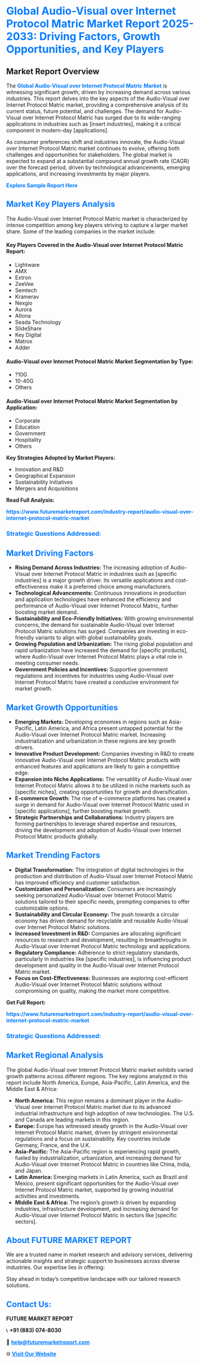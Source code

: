 <h1 style="color: #007BFF;">Global Audio-Visual over Internet Protocol Matric Market Report 2025-2033: Driving Factors, Growth Opportunities, and Key Players</h1>

<section id="overview">
<h2>Market Report Overview</h2>
<p>The <a href="https://www.futuremarketreport.com/industry-report/audio-visual-over-internet-protocol-matric-market" style="color: #007BFF; text-decoration: none;"><strong>Global Audio-Visual over Internet Protocol Matric Market</strong></a> is witnessing significant growth, driven by increasing demand across various industries. This report delves into the key aspects of the Audio-Visual over Internet Protocol Matric market, providing a comprehensive analysis of its current status, future potential, and challenges. The demand for Audio-Visual over Internet Protocol Matric has surged due to its wide-ranging applications in industries such as [insert industries], making it a critical component in modern-day [applications].</p>
<p>As consumer preferences shift and industries innovate, the Audio-Visual over Internet Protocol Matric market continues to evolve, offering both challenges and opportunities for stakeholders. The global market is expected to expand at a substantial compound annual growth rate (CAGR) over the forecast period, driven by technological advancements, emerging applications, and increasing investments by major players.</p>
</section>

<section id="overview">
<p><a href="https://www.futuremarketreport.com/request-sample/reportId=75991" style="color: #007BFF; text-decoration: none;"><strong>Explore Sample Report Here</strong></a></p>
</section>

<section id="key-players">
<h2 style="color: #007BFF;">Market Key Players Analysis</h2>
<p>The Audio-Visual over Internet Protocol Matric market is characterized by intense competition among key players striving to capture a larger market share. Some of the leading companies in the market include:</p>
<h4>Key Players Covered in the Audio-Visual over Internet Protocol Matric Report:</h4>
<ul><li>Lightware</li><li>AMX</li><li>Extron</li><li>ZeeVee</li><li>Semtech</li><li>Kramerav</li><li>Nexgio</li><li>Aurora</li><li>Atlona</li><li>Seada Technology</li><li>SlideShare</li><li>Key Digital</li><li>Matrox</li><li>Adder</li></ul>
<h4>Audio-Visual over Internet Protocol Matric Market Segmentation by Type:</h4>
<ul><li>?10G</li><li>10-40G</li><li>Others</li></ul>

<h4>Audio-Visual over Internet Protocol Matric Market Segmentation by Application:</h4>
<ul><li>Corporate</li><li>Education</li><li>Government</li><li>Hospitality</li><li>Others</li></ul>
<p><strong>Key Strategies Adopted by Market Players:</strong></p>
<ul>
<li>Innovation and R&D</li>
<li>Geographical Expansion</li>
<li>Sustainability Initiatives</li>
<li>Mergers and Acquisitions</li>
</ul>
</section>

<section>
<p><strong>Read Full Analysis: </strong></p><a href="https://www.futuremarketreport.com/industry-report/audio-visual-over-internet-protocol-matric-market" style="color: #007BFF; text-decoration: none;"><strong>https://www.futuremarketreport.com/industry-report/audio-visual-over-internet-protocol-matric-market</strong></a>
<h3 style="color: #007BFF;">Strategic Questions Addressed:</h3>
</section>

<section id="driving-factors">
<h2 style="color: #007BFF;">Market Driving Factors</h2>
<ul>
<li><strong>Rising Demand Across Industries:</strong> The increasing adoption of Audio-Visual over Internet Protocol Matric in industries such as [specific industries] is a major growth driver. Its versatile applications and cost-effectiveness make it a preferred choice among manufacturers.</li>
<li><strong>Technological Advancements:</strong> Continuous innovations in production and application technologies have enhanced the efficiency and performance of Audio-Visual over Internet Protocol Matric, further boosting market demand.</li>
<li><strong>Sustainability and Eco-Friendly Initiatives:</strong> With growing environmental concerns, the demand for sustainable Audio-Visual over Internet Protocol Matric solutions has surged. Companies are investing in eco-friendly variants to align with global sustainability goals.</li>
<li><strong>Growing Population and Urbanization:</strong> The rising global population and rapid urbanization have increased the demand for [specific products], where Audio-Visual over Internet Protocol Matric plays a vital role in meeting consumer needs.</li>
<li><strong>Government Policies and Incentives:</strong> Supportive government regulations and incentives for industries using Audio-Visual over Internet Protocol Matric have created a conducive environment for market growth.</li>
</ul>
</section>

<section id="growth-opportunities">
<h2 style="color: #007BFF;">Market Growth Opportunities</h2>
<ul>
<li><strong>Emerging Markets:</strong> Developing economies in regions such as Asia-Pacific, Latin America, and Africa present untapped potential for the Audio-Visual over Internet Protocol Matric market. Increasing industrialization and urbanization in these regions are key growth drivers.</li>
<li><strong>Innovative Product Development:</strong> Companies investing in R&D to create innovative Audio-Visual over Internet Protocol Matric products with enhanced features and applications are likely to gain a competitive edge.</li>
<li><strong>Expansion into Niche Applications:</strong> The versatility of Audio-Visual over Internet Protocol Matric allows it to be utilized in niche markets such as [specific niches], creating opportunities for growth and diversification.</li>
<li><strong>E-commerce Growth:</strong> The rise of e-commerce platforms has created a surge in demand for Audio-Visual over Internet Protocol Matric used in [specific applications], further boosting market growth.</li>
<li><strong>Strategic Partnerships and Collaborations:</strong> Industry players are forming partnerships to leverage shared expertise and resources, driving the development and adoption of Audio-Visual over Internet Protocol Matric products globally.</li>
</ul>
</section>

<section id="trending-factors">
<h2 style="color: #007BFF;">Market Trending Factors</h2>
<ul>
<li><strong>Digital Transformation:</strong> The integration of digital technologies in the production and distribution of Audio-Visual over Internet Protocol Matric has improved efficiency and customer satisfaction.</li>
<li><strong>Customization and Personalization:</strong> Consumers are increasingly seeking personalized Audio-Visual over Internet Protocol Matric solutions tailored to their specific needs, prompting companies to offer customizable options.</li>
<li><strong>Sustainability and Circular Economy:</strong> The push towards a circular economy has driven demand for recyclable and reusable Audio-Visual over Internet Protocol Matric solutions.</li>
<li><strong>Increased Investment in R&D:</strong> Companies are allocating significant resources to research and development, resulting in breakthroughs in Audio-Visual over Internet Protocol Matric technology and applications.</li>
<li><strong>Regulatory Compliance:</strong> Adherence to strict regulatory standards, particularly in industries like [specific industries], is influencing product development and quality in the Audio-Visual over Internet Protocol Matric market.</li>
<li><strong>Focus on Cost-Effectiveness:</strong> Businesses are exploring cost-efficient Audio-Visual over Internet Protocol Matric solutions without compromising on quality, making the market more competitive.</li>
</ul>
</section>

<section>
<p><strong>Get Full Report: </strong></p><a href="https://www.futuremarketreport.com/industry-report/audio-visual-over-internet-protocol-matric-market" style="color: #007BFF; text-decoration: none;"><strong>https://www.futuremarketreport.com/industry-report/audio-visual-over-internet-protocol-matric-market</strong></a>
<h3 style="color: #007BFF;">Strategic Questions Addressed:</h3>
</section>


<section id="regional-analysis">
<h2 style="color: #007BFF;">Market Regional Analysis</h2>
<p>The global Audio-Visual over Internet Protocol Matric market exhibits varied growth patterns across different regions. The key regions analyzed in this report include North America, Europe, Asia-Pacific, Latin America, and the Middle East & Africa:</p>
<ul>
<li><strong>North America:</strong> This region remains a dominant player in the Audio-Visual over Internet Protocol Matric market due to its advanced industrial infrastructure and high adoption of new technologies. The U.S. and Canada are leading markets in this region.</li>
<li><strong>Europe:</strong> Europe has witnessed steady growth in the Audio-Visual over Internet Protocol Matric market, driven by stringent environmental regulations and a focus on sustainability. Key countries include Germany, France, and the U.K.</li>
<li><strong>Asia-Pacific:</strong> The Asia-Pacific region is experiencing rapid growth, fueled by industrialization, urbanization, and increasing demand for Audio-Visual over Internet Protocol Matric in countries like China, India, and Japan.</li>
<li><strong>Latin America:</strong> Emerging markets in Latin America, such as Brazil and Mexico, present significant opportunities for the Audio-Visual over Internet Protocol Matric market, supported by growing industrial activities and investments.</li>
<li><strong>Middle East & Africa:</strong> The region’s growth is driven by expanding industries, infrastructure development, and increasing demand for Audio-Visual over Internet Protocol Matric in sectors like [specific sectors].</li>
</ul>
</section>

<footer>
<h2 style="color: #007BFF;">About FUTURE MARKET REPORT</h2>
<p>We are a trusted name in market research and advisory services, delivering actionable insights and strategic support to businesses across diverse industries. Our expertise lies in offering:</p>

<p>Stay ahead in today’s competitive landscape with our tailored research solutions.</p>

<h2 style="color: #007BFF;">Contact Us:</h2>
<p><strong>FUTURE MARKET REPORT</strong></p>
<p>📞 <strong>+91 (883) 074-8030</strong></p>
<p>📧 <strong><a href="mailto:help@futuremarketreport.com" style="color: #007BFF;">help@futuremarketreport.com</a></strong></p>
<p>🌐 <strong><a href="https://www.futuremarketreport.com/" style="color: #007BFF;">Visit Our Website</a></strong></p>
</footer>